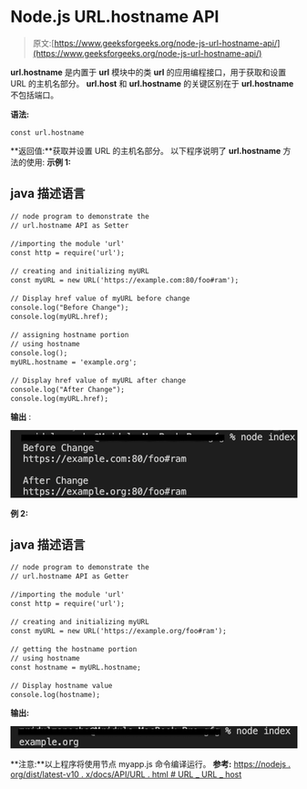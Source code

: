 # Node.js URL.hostname API

> 原文:[https://www.geeksforgeeks.org/node-js-url-hostname-api/](https://www.geeksforgeeks.org/node-js-url-hostname-api/)

**url.hostname** 是内置于 **url** 模块中的类 **url** 的应用编程接口，用于获取和设置 URL 的主机名部分。 **url.host** 和 **url.hostname** 的关键区别在于 **url.hostname** 不包括端口。

**语法:**

```
const url.hostname
```

**返回值:**获取并设置 URL 的主机名部分。
以下程序说明了 **url.hostname** 方法的使用:
**示例 1:**

## java 描述语言

```
// node program to demonstrate the 
// url.hostname API as Setter 

//importing the module 'url'
const http = require('url');

// creating and initializing myURL
const myURL = new URL('https://example.com:80/foo#ram');

// Display href value of myURL before change
console.log("Before Change");
console.log(myURL.href);

// assigning hostname portion
// using hostname
console.log();
myURL.hostname = 'example.org';

// Display href value of myURL after change
console.log("After Change");
console.log(myURL.href);
```

**输出** :

![](img/e5c838199c595948d9bdb632484cdfe5.png)

**例 2:**

## java 描述语言

```
// node program to demonstrate the 
// url.hostname API as Getter 

//importing the module 'url'
const http = require('url');

// creating and initializing myURL
const myURL = new URL('https://example.org/foo#ram');

// getting the hostname portion
// using hostname
const hostname = myURL.hostname;

// Display hostname value 
console.log(hostname);
```

**输出:**

![](img/c57aa0063df5f2a6f2d89b1622bb7b25.png)

**注意:**以上程序将使用节点 myapp.js 命令编译运行。
**参考:**
[https://nodejs . org/dist/latest-v10 . x/docs/API/URL . html # URL _ URL _ host](https://nodejs.org/dist/latest-v10.x/docs/api/url.html#url_url_host)
